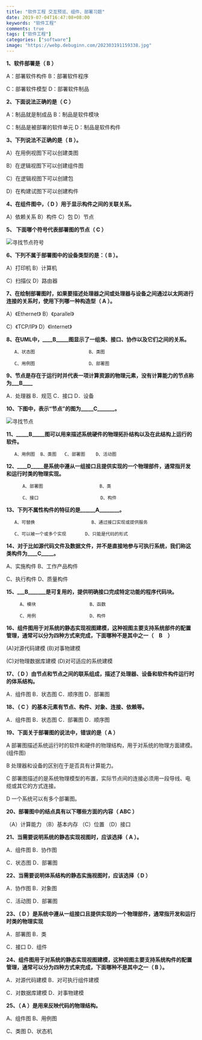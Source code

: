 ```yaml
---
title: "软件工程 交互预览、组件、部署习题"
date: 2019-07-04T16:47:08+08:00
keywords: "软件工程"
comments: true
tags: ["软件工程"]
categories: ["software"]
image: "https://webp.debuginn.com/202303191159338.jpg"
---
```


**1、软件部署是（  B  ）**

A：部署软件构件                B：部署软件程序

C：部署软件模型                D：部署软件制品

**2、下面说法正确的是（ C  ）**

A：制品就是制成品              B：制品是软件模块

C：制品是被部署的软件单元      D：制品是软件构件

**3、下列说法不正确的是（  B   ）。**

A）在用例视图下可以创建类图

B）在逻辑视图下可以创建组件图

C）在逻辑视图下可以创建包

D）在构建试图下可以创建构件

**4、在组件图中，（   D   ）用于显示构件之间的关联关系。**

A）依赖关系     B）构件       C）包      D）节点

**5、 下面哪个符号代表部署图的节点（ C  ）**

![寻找节点符号](https://webp.debuginn.com/202303191350568.png)

**6、下列不属于部署图中的设备类型的是：（   B   ）。**

A）打印机                   B）计算机

C）扫描仪                   D）路由器

**7、在绘制部署图时，如果要描述处理器之间或处理器与设备之间通过以太网进行连接的关系时，使用下列哪一种构造型（  A   ）。**

A）《Ethernet》                B）《parallel》

C）《TCP/IP》               D）《Internet》

**8、在UML中，____B_____图显示了一组类、接口、协作以及它们之间的关系。**

       A、状态图                    B、类图

       C、用例图                    D、部署图

**9、节点是存在于运行时并代表一项计算资源的物理元素，没有计算能力的节点称为___B____**

A．处理器     B．规范    C．接口     D．设备

**10、下图中，表示“节点”的图为_____C_______。**

![寻找节点](https://webp.debuginn.com/202303191351333.png)

**11、_____B_____图可以用来描述系统硬件的物理拓扑结构以及在此结构上运行的软件。**

       A、用例图  B、类图   C、部署图    D、活动图

**12、____D_____是系统中遵从一组接口且提供实现的一个物理部件，通常指开发和运行时类的物理实现。**

          A、部署图                     B、类

          C、接口                       D、构件

**13、下列不属性构件的特征的是______A________。**

       A、可替换                     B、通过接口实现或提供服务

       C、可以被一个或多个实现       D、只能是代码的形式

**14、对于比如源代码文件及数据文件，并不是直接地参与可执行系统，我们称这类构件为____C_____。**

A、实施构件    B、工作产品构件

C、执行构件    D、质量构件

**15、___B_______是可复用的，提供明确接口完成特定功能的程序代码块。**

         A、模块                    B、函数

         C、用例                    D、构件

**16、组件图用于对系统的静态实现视图建模，这种视图主要支持系统部件的配置管理，通常可以分为四种方式来完成，下面哪种不是其中之一（　B　）**

(A)对源代码建模                          (B)对事物建模

(C)对物理数据库建模                  (D)对可适应的系统建模

**17、（  D  ）由节点和节点之间的联系组成，描述了处理器、设备和软件构件运行时的体系结构。**

A．组件图     B．状态图     C．顺序图     D．部署图

**18、（  C ）的基本元素有节点、构件、对象、连接、依赖等。**

A．组件图     B．状态图     C．部署图     D．顺序图

**19、下面关于部署图的说法中，错误的是（ A ）**

A  部署图描述系统运行时的软件和硬件的物理结构，用于对系统的物理方面建模。(组件图)

B  处理器和设备的区别在于是否具有计算能力。

C  部署图描述的是系统物理模型的布置，实际节点间的连接必须用一段导线、电缆或其它的方式连接。

D  一个系统可以有多个部署图。

**20、部署图中的结点具有以下哪些方面的内容（    ABC      ）**

（A）计算能力         （B）基本内存 （C）位置         （D）接口

**21、当需要说明系统的静态实现视图时，应该选择（ A ）。**

A．组件图                                               B．协作图

C．状态图                                               D．部署图

**22、当需要说明体系结构的静态实施视图时，应该选择（ D ）**

A．协作图                                               B．对象图

C．活动图                                               D．部署图

**23、（ D ）是系统中遵从一组接口且提供实现的一个物理部件，通常指开发和运行时类的物理实现**

A．部署图                                        B．类

C．接口                                            D．组件

**24、组件图用于对系统的静态实现视图建模，这种视图主要支持系统构件的配置管理，通常可以分为四种方式来完成，下面哪种不是其中之一（ B ）。**

A．对源代码建模                          B．对可执行组件建模

C．对数据库建模                            D．对事物建模

**25、（ A ）是用来反映代码的物理结构。**

A、组件图                                               B、用例图

C、类图                                            D、状态机